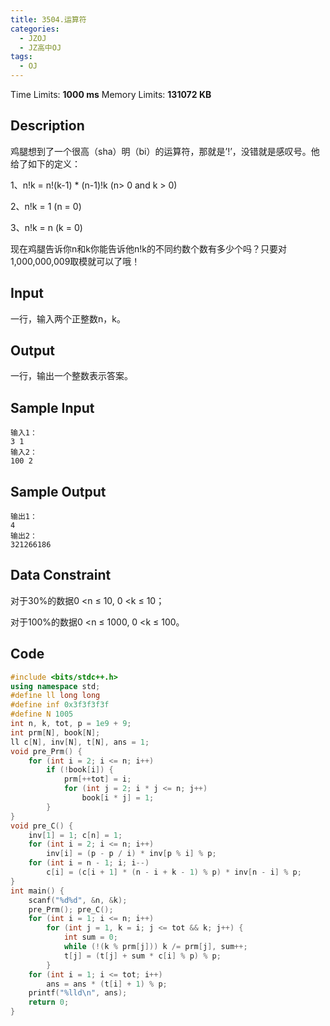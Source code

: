 ```yaml
---
title: 3504.运算符
categories:
  - JZOJ
  - JZ高中OJ
tags:
  - OJ
---
```


Time Limits: **1000 ms**  Memory Limits: **131072 KB**  

## Description

鸡腿想到了一个很高（sha）明（bi）的运算符，那就是’!’，没错就是感叹号。他给了如下的定义：

1、n!k = n!(k-1) * (n-1)!k (n> 0 and k > 0)

2、n!k = 1 (n = 0)

3、n!k = n (k = 0)

现在鸡腿告诉你n和k你能告诉他n!k的不同约数个数有多少个吗？只要对1,000,000,009取模就可以了哦！



## Input

一行，输入两个正整数n，k。

## Output

一行，输出一个整数表示答案。

## Sample Input

```
输入1：
3 1
输入2：
100 2
```

## Sample Output

```
输出1：
4
输出2：
321266186
```

## Data Constraint

对于30%的数据0 <n ≤ 10, 0 <k ≤ 10；

对于100%的数据0 <n ≤ 1000, 0 <k ≤ 100。

## Code

```cpp
#include <bits/stdc++.h>
using namespace std;
#define ll long long
#define inf 0x3f3f3f3f
#define N 1005
int n, k, tot, p = 1e9 + 9;
int prm[N], book[N];
ll c[N], inv[N], t[N], ans = 1;
void pre_Prm() {
    for (int i = 2; i <= n; i++)
        if (!book[i]) {
            prm[++tot] = i;
            for (int j = 2; i * j <= n; j++)
                book[i * j] = 1;
        }
}
void pre_C() {
    inv[1] = 1; c[n] = 1;
    for (int i = 2; i <= n; i++)
        inv[i] = (p - p / i) * inv[p % i] % p;
    for (int i = n - 1; i; i--)
        c[i] = (c[i + 1] * (n - i + k - 1) % p) * inv[n - i] % p;
}
int main() {
    scanf("%d%d", &n, &k);
    pre_Prm(); pre_C();
    for (int i = 1; i <= n; i++)
        for (int j = 1, k = i; j <= tot && k; j++) {
            int sum = 0;
            while (!(k % prm[j])) k /= prm[j], sum++;
            t[j] = (t[j] + sum * c[i] % p) % p;
        }
    for (int i = 1; i <= tot; i++)
        ans = ans * (t[i] + 1) % p;
    printf("%lld\n", ans);
    return 0;
}
```

